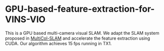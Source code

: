 # GPU-based-feature-extraction-for-VINS-VIO

This is a GPU based multi-camera visual SLAM. We adapt the SLAM system proposed in [MultiCol-SLAM](https://github.com/urbste/MultiCol-SLAM) and accelerate the feature extraction using CUDA. Our algorithm achieves 15 fps running in TX1.
